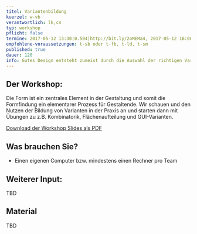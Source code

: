 ```yaml
---
titel: Variantenbildung
kuerzel: w-vb
verantwortlich: lk,cn
typ: workshop
pflicht: false
termine: 2017-05-12 13:30|0.504|http://bit.ly/2oMEMa4, 2017-05-12 16:00|0.504|http://bit.ly/2qf86Xh
empfohlene-voraussetzungen: t-sb oder t-fb, t-ld, t-sm
published: true
dauer: 120
info: Gutes Design entsteht zumeist durch die Auswahl der richtigen Varianten für ein Teilproblem. Doch wie erzeuge ich systematisch Varianten?
---
```


## Der Workshop:
Die Form ist ein zentrales Element in der Gestaltung und somit die Formfindung ein elementarer Prozess für Gestaltende.
Wir schauen und den Nutzen der Bildung von Varianten in der Praxis an und starten dann mit Übungen zu z.B. Kombinatorik, Flächenaufteilung und GUI-Varianten.

<p><a href="https://th-koeln.github.io/mi-bachelor-gdvk/download/workshop-variantenbildung/variantenbildung.pdf">Download der Workshop Slides als PDF</a></p>

## Was brauchen Sie?
- Einen eigenen Computer bzw. mindestens einen Rechner pro Team

## Weiterer Input:
TBD

## Material
TBD